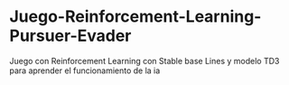 # Juego-Reinforcement-Learning-Pursuer-Evader
Juego con Reinforcement Learning con Stable base Lines y modelo TD3 para aprender el funcionamiento de la ia
